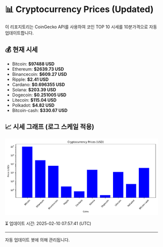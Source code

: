 
# 📊 Cryptocurrency Prices (Updated)

이 리포지토리는 CoinGecko API를 사용하여 코인 TOP 10 시세를 10분가격으로 자동 업데이트합니다.

## 💰 현재 시세
- Bitcoin: **$97488 USD**
- Ethereum: **$2639.73 USD**
- Binancecoin: **$609.27 USD**
- Ripple: **$2.41 USD**
- Cardano: **$0.696355 USD**
- Solana: **$203.39 USD**
- Dogecoin: **$0.251005 USD**
- Litecoin: **$115.04 USD**
- Polkadot: **$4.82 USD**
- Bitcoin-cash: **$330.67 USD**

## 📈 시세 그래프 (로그 스케일 적용)
![Crypto Prices](crypto_prices.png)

⏳ 업데이트 시간: 2025-02-10 07:57:41 (UTC)

---
자동 업데이트 봇에 의해 관리됩니다.
